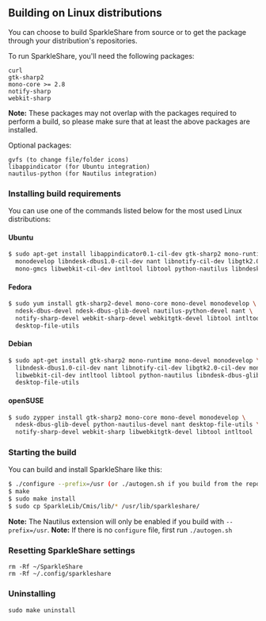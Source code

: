 ## Building on Linux distributions

You can choose to build SparkleShare from source or to get the package through your distribution's repositories.

To run SparkleShare, you'll need the following packages:

```
curl
gtk-sharp2
mono-core >= 2.8
notify-sharp
webkit-sharp
```

**Note:** These packages may not overlap with the packages required to perform a build, so please make sure that at least the above packages are installed.

Optional packages:

```
gvfs (to change file/folder icons)
libappindicator (for Ubuntu integration)
nautilus-python (for Nautilus integration)
```

### Installing build requirements

You can use one of the commands listed below for the most used Linux distributions:


#### Ubuntu

```bash
$ sudo apt-get install libappindicator0.1-cil-dev gtk-sharp2 mono-runtime mono-devel \
  monodevelop libndesk-dbus1.0-cil-dev nant libnotify-cil-dev libgtk2.0-cil-dev mono-mcs \
  mono-gmcs libwebkit-cil-dev intltool libtool python-nautilus libndesk-dbus-glib1.0-cil-dev
```

#### Fedora

```bash
$ sudo yum install gtk-sharp2-devel mono-core mono-devel monodevelop \
  ndesk-dbus-devel ndesk-dbus-glib-devel nautilus-python-devel nant \
  notify-sharp-devel webkit-sharp-devel webkitgtk-devel libtool intltool \
  desktop-file-utils
```

#### Debian

```bash
$ sudo apt-get install gtk-sharp2 mono-runtime mono-devel monodevelop \
  libndesk-dbus1.0-cil-dev nant libnotify-cil-dev libgtk2.0-cil-dev mono-mcs mono-gmcs \
  libwebkit-cil-dev intltool libtool python-nautilus libndesk-dbus-glib1.0-cil-dev \
  desktop-file-utils
```

#### openSUSE

```bash
$ sudo zypper install gtk-sharp2 mono-core mono-devel monodevelop \
  ndesk-dbus-glib-devel python-nautilus-devel nant desktop-file-utils \
  notify-sharp-devel webkit-sharp libwebkitgtk-devel libtool intltool
```

### Starting the build

You can build and install SparkleShare like this:

```bash
$ ./configure --prefix=/usr (or ./autogen.sh if you build from the repository)
$ make
$ sudo make install
$ sudo cp SparkleLib/Cmis/lib/* /usr/lib/sparkleshare/
```

**Note:** The Nautilus extension will only be enabled if you build with `--prefix=/usr`.
**Note:** If there is no `configure` file, first run `./autogen.sh`


### Resetting SparkleShare settings

```
rm -Rf ~/SparkleShare
rm -Rf ~/.config/sparkleshare
```

### Uninstalling

```
sudo make uninstall
```

